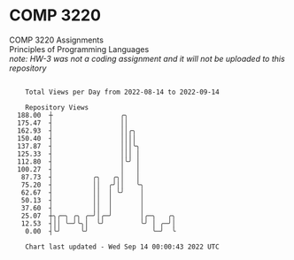 # COMP 3220
COMP 3220 Assignments  
Principles of Programming Languages  
*note: HW-3 was not a coding assignment and it will not be uploaded to this repository*  

```

    Total Views per Day from 2022-08-14 to 2022-09-14

    Repository Views
  188.00  ┼                 ╭╮
  175.47  ┤                 ││
  162.93  ┤                 ││╭╮
  150.40  ┤                 ││││
  137.87  ┤                 │││╰╮
  125.33  ┤                 │││ │
  112.80  ┤                 │╰╯ │
  100.27  ┤                 │   │
   87.73  ┤          ╭╮   ╭╮│   │
   75.20  ┤          ││  ╭╯││   ╰╮
   62.67  ┤          ││  │ ╰╯    │
   50.13  ┤          ││  │       │
   37.60  ┤          ││  │       │
   25.07  ┼╮╭─╮ ╭╮ ╭─╯│╭─╯       │╭─╮   ╭╮
   12.53  ┤││ ╰─╯╰╮│  ╰╯         ╰╯ │ ╭─╯│
    0.00  ┤╰╯     ╰╯                ╰─╯  ╰

    Chart last updated - Wed Sep 14 00:00:43 2022 UTC
    
```
